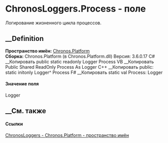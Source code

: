 # ChronosLoggers.Process - поле
Логирование жизненного цикла процессов.
## __Definition
 **Пространство имён:** [Chronos.Platform](N_Chronos_Platform.htm)  
 **Сборка:** Chronos.Platform (в Chronos.Platform.dll) Версия: 3.6.0.17
C# __Копировать
     public static readonly Logger Process
VB __Копировать
     Public Shared ReadOnly Process As Logger
C++ __Копировать
     public:
    static initonly Logger^ Process
F# __Копировать
     static val Process: Logger
#### Значение поля
Logger
##  __См. также
#### Ссылки
[ChronosLoggers - ](T_Chronos_Platform_ChronosLoggers.htm)
[Chronos.Platform - пространство имён](N_Chronos_Platform.htm)
